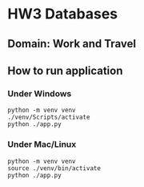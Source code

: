 # HW3 Databases

## Domain: Work and Travel
## How to run application
### Under Windows
```
python -m venv venv
./venv/Scripts/activate
python ./app.py
```

### Under Mac/Linux
```
python -m venv venv
source ./venv/bin/activate
python ./app.py
```

